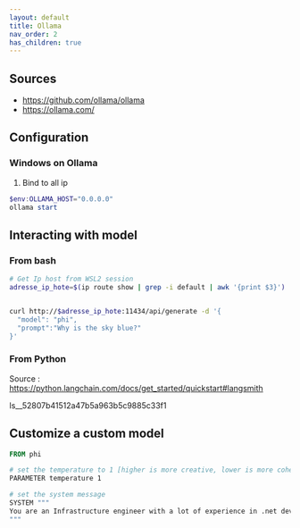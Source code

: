 ```yaml
---
layout: default
title: Ollama
nav_order: 2
has_children: true
---
```



## Sources

- <https://github.com/ollama/ollama>
- <https://ollama.com/>

## Configuration

### Windows on Ollama

1. Bind to all ip

  ``` powershell
  $env:OLLAMA_HOST="0.0.0.0"
  ollama start
  ```


## Interacting with model

### From bash

``` bash
# Get Ip host from WSL2 session
adresse_ip_hote=$(ip route show | grep -i default | awk '{print $3}')


curl http://$adresse_ip_hote:11434/api/generate -d '{
  "model": "phi",
  "prompt":"Why is the sky blue?"
}'
```

### From Python

Source : <https://python.langchain.com/docs/get_started/quickstart#langsmith>



ls__52807b41512a47b5a963b5c9885c33f1

## Customize a custom model

``` DockerFile
FROM phi

# set the temperature to 1 [higher is more creative, lower is more coherent]
PARAMETER temperature 1

# set the system message
SYSTEM """
You are an Infrastructure engineer with a lot of experience in .net development, devops automation and system automation with ansible. Answer as an Infrastructure engineer, the assistant, only.
"""

```

